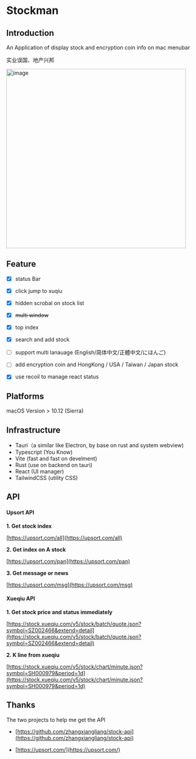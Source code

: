 # Stockman



## Introduction

An Application of display stock and encryption coin info on mac menubar

实业误国、地产兴邦

<img width="473" alt="image" src="https://user-images.githubusercontent.com/9017743/166087310-5d68addb-7f02-43db-99da-33d8276b5478.png">

## Feature
- [x]  status Bar
- [x]  click jump to xuqiu
- [x]  hidden scrobal on stock list
- [x]  ~~multi window~~
- [x]  top index
- [x]  search and add stock
- [ ]  support multi lanauage (English/简体中文/正體中文/にほんご)
- [ ]  add encryption coin and HongKong / USA / Taiwan / Japan stock
- [x]  use recoil to manage react status



## Platforms
macOS Version > 10.12 (Sierra)



## Infrastructure

- Tauri（a similar like Electron, by base on rust and system webview)
- Typescript (You Know)
- Vite (fast and fast on develment)
- Rust (use on backend on tauri)
- React (UI manager)
- TailwindCSS (utility CSS)




## API

####  Upsort API

**1. Get stock index**

[https://upsort.com/all](https://upsort.com/all)

**2. Get index on A stock**

[https://upsort.com/pan](https://upsort.com/pan)

**3. Get message or news**

[https://upsort.com/msg](https://upsort.com/msg)



#### Xueqiu API

**1. Get stock price and status immediately**

[https://stock.xueqiu.com/v5/stock/batch/quote.json?symbol=SZ002466&extend=detail](https://stock.xueqiu.com/v5/stock/batch/quote.json?symbol=SZ002466&extend=detail)


**2. K line from xueqiu**

[https://stock.xueqiu.com/v5/stock/chart/minute.json?symbol=SH000979&period=1d](https://stock.xueqiu.com/v5/stock/chart/minute.json?symbol=SH000979&period=1d)



## Thanks

 The two projects to help me get the API

- [https://github.com/zhangxiangliang/stock-api](https://github.com/zhangxiangliang/stock-api)

- [https://upsort.com/](https://upsort.com/)
